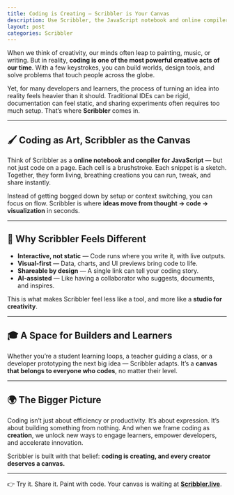 ```yaml
---
title: Coding is Creating – Scribbler is Your Canvas
description: Use Scribbler, the JavaScript notebook and online compiler, to experiment with JavaScript code and express your creativity.
layout: post
categories: Scribbler
---
```


When we think of creativity, our minds often leap to painting, music, or writing. But in reality, **coding is one of the most powerful creative acts of our time**. With a few keystrokes, you can build worlds, design tools, and solve problems that touch people across the globe.

Yet, for many developers and learners, the process of turning an idea into reality feels heavier than it should. Traditional IDEs can be rigid, documentation can feel static, and sharing experiments often requires too much setup. That’s where **Scribbler** comes in.

---

## 🖌️ Coding as Art, Scribbler as the Canvas

Think of Scribbler as a **online notebook and conpiler for JavaScript** — but not just code on a page. Each cell is a brushstroke. Each snippet is a sketch. Together, they form living, breathing creations you can run, tweak, and share instantly.

Instead of getting bogged down by setup or context switching, you can focus on flow. Scribbler is where **ideas move from thought → code → visualization** in seconds.

---

## 🚀 Why Scribbler Feels Different

* **Interactive, not static** — Code runs where you write it, with live outputs.
* **Visual-first** — Data, charts, and UI previews bring code to life.
* **Shareable by design** — A single link can tell your coding story.
* **AI-assisted** — Like having a collaborator who suggests, documents, and inspires.

This is what makes Scribbler feel less like a tool, and more like a **studio for creativity**.

---

## 🎓 A Space for Builders and Learners

Whether you’re a student learning loops, a teacher guiding a class, or a developer prototyping the next big idea — Scribbler adapts. It’s a **canvas that belongs to everyone who codes**, no matter their level.


---

## 🌍 The Bigger Picture

Coding isn’t just about efficiency or productivity. It’s about expression. It’s about building something from nothing. And when we frame coding as **creation**, we unlock new ways to engage learners, empower developers, and accelerate innovation.

Scribbler is built with that belief: **coding is creating, and every creator deserves a canvas.**

---

👉 Try it. Share it. Paint with code.
Your canvas is waiting at **[Scribbler.live](https://app.scribbler.live)**.
